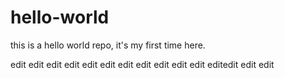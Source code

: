 # hello-world
this is a hello world repo, it's my first time here.

edit edit edit
edit edit edit
edit edit edit
edit edit editedit edit edit
